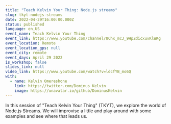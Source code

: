 ```yaml
---
title: "Teach Kelvin Your Thing: Node.js streams"
slug: tkyt-nodejs-streams
date: 2022-04-29T16:00:00.000Z
status: published
language: en_US
event_name: Teach Kelvin Your Thing
event_link: https://www.youtube.com/channel/UChx_mcJ_9HpZdicxuvKlWKg
event_location: Remote
event_location_gps: null
event_city: remote
event_days: April 29 2022
is_workshop: false
slides_link: null
video_link: https://www.youtube.com/watch?v=ldcfYB_mo6Q
with:
  - name: Kelvin Omereshone
    link: https://twitter.com/Dominus_Kelvin
    image: https://unavatar.io/github/DominusKelvin
---
```


In this session of "Teach Kelvin Your Thing" (TKYT), we explore the world of Node.js Streams. We will improvise a little and play around with some examples and see where that leads us.